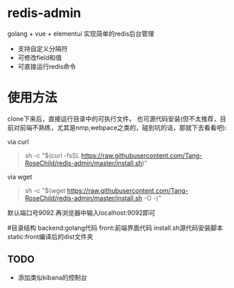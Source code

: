 # redis-admin
golang + vue + elementui 实现简单的redis后台管理
* 支持自定义分隔符
* 可修改field和值
* 可直接运行redis命令

# 使用方法
clone下来后，直接运行目录中的可执行文件。
也可源代码安装(但不太推荐，目前对前端不熟练，尤其是nmp,webpace之类的，碰到坑的话，那就下去看看吧):

via curl
> sh -c "$(curl -fsSL https://raw.githubusercontent.com/Tang-RoseChild/redis-admin/master/install.sh)"

via wget
> sh -c "$(wget https://raw.githubusercontent.com/Tang-RoseChild/redis-admin/master/install.sh -O -)"


默认端口号9092.再浏览器中输入localhost:9092即可

#目录结构
backend:golang代码
front:前端界面代码
install.sh源代码安装脚本
static:front编译后的dist文件夹

## TODO
* 添加类似kibana的控制台

